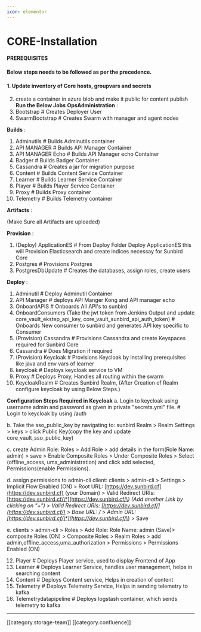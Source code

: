 ```yaml
---
icon: elementor
---
```


# CORE-Installation

#### PREREQUISITES

#### Below steps needs to be followed as per the precedence.

#### 1. Update inventory of Core hosts, groupvars and secrets

2. create a container in azure blob and make it public for content publish **Run the Below Jobs** **OpsAdministration** :
3. Bootstrap # Creates Deployer User
4. SwarmBootstrap # Creates Swarm with manager and agent nodes

**Builds** :

1. Adminutils # Builds Adminutils container
2. API MANAGER # Builds API Manager Container
3. API MANAGER Echo # Builds API Manager echo Container
4. Badger # Builds Badger Container
5. Cassandra # Creates a jar for migration purpose
6. Content # Builds Content Service Container
7. Learner # Builds Learner Service Container
8. Player # Builds Player Service Container
9. Proxy # Builds Proxy container
10. Telemetry # Builds Telemetry container

**Artifacts** :

(Make Sure all Artifacts are uploaded)

**Provision** :

1. (Deploy) ApplicationES # From Deploy Folder Deploy ApplicationES this will Provision Elasticsearch and create indices necessay for Sunbird Core
2. Postgres # Provisions Postgres
3. PostgresDbUpdate # Creates the databases, assign roles, create users

**Deploy** :

1. Adminutil # Deploy Adminutil Container
2. API Manager # deploys API Manger Kong and API manager echo
3. OnboardAPIS # Onboards All API's to sunbird
4. OnboardConsumers (Take the jwt token from Jenkins Output and update core\_vault\_ekstep\_api\_key, core\_vault\_sunbird\_api\_auth\_token) # Onboards New consumer to sunbird and generates API key specific to Consumer
5. (Provision) Cassandra # Provisions Cassandra and create Keyspaces required for Sunbird Core
6. Cassandra # Does Migration if required
7. (Provision) Keycloak # Provisions Keycloak by installing prerequisites like java and env vars of learner
8. keycloak # Deploys keycloak service to VM
9. Proxy # Deploys Proxy, Handles all routing within the swarm
10. KeycloakRealm # Creates Sunbird Realm, (After Creation of Realm configure keycloak by using Below Steps.)

**Configuration Steps Required in Keycloak** a. Login to keycloak using username admin and password as given in private "secrets.yml" file. # Login to keycloak by using /auth

b. Take the sso\_public\_key by navigating to: sunbird Realm > Realm Settings > keys > click Public Key(copy the key and update core\_vault\_sso\_public\_key)

c. create Admin Role: Roles > Add Role > add details in the form(Role Name: admin) > save > Enable Composite Roles > Under Composite Roles > Select (offline\_access, uma\_administration) and click add selected, Permissions(enable Permissions).

d. assign permissions to admin-cli client: clients > admin-cli > Settings > Implicit Flow Enabled (ON) > Root URL: [https://dev.sunbird.cf](https://dev.sunbird.cf) (your Domain) > Valid Redirect URIs: [https://dev.sunbird.cf/\*](https://dev.sunbird.cf/\*) (Add another Link by clicking on "+") > Valid Redirect URIs: [https://dev.sunbird.cf/](https://dev.sunbird.cf/) > Base URL: / > Admin URL: [https://dev.sunbird.cf/\*](https://dev.sunbird.cf/\*) > Save

e. clients > admin-cli > Roles > Add Role: Role Name: admin (Save)> composite Roles (ON) > Composite Roles > Realm Roles > add admin,offline\_access,uma\_authorization > Permissions > Permissions Enabled (ON)

12. Player # Deploys Player service, used to display Frontend of App
13. Learner # Deploys Learner Service, handles user management, helps in searching content
14. Content # Deploys Content service, Helps in creation of content
15. Telemetry # Deploys Telemetry Service, Helps in sending telemetry to kafka
16. Telemetrydatapipeline # Deploys logstash container, which sends telemetry to kafka

***

\[\[category.storage-team]] \[\[category.confluence]]
